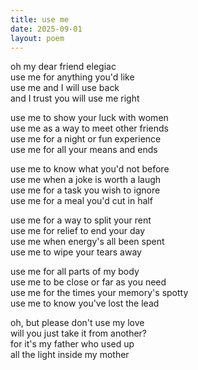 ```yaml
---
title: use me
date: 2025-09-01
layout: poem
---
```

oh my dear friend elegiac  
use me for anything you'd like  
use me and I will use back  
and I trust you will use me right  

use me to show your luck with women  
use me as a way to meet other friends  
use me for a night or fun experience  
use me for all your means and ends  

use me to know what you'd not before  
use me when a joke is worth a laugh  
use me for a task you wish to ignore  
use me for a meal you'd cut in half  

use me for a way to split your rent  
use me for relief to end your day  
use me when energy's all been spent  
use me to wipe your tears away  

use me for all parts of my body  
use me to be close or far as you need  
use me for the times your memory's spotty  
use me to know you've lost the lead  

oh, but please don't use my love  
will you just take it from another?   
for it's my father who used up  
all the light inside my mother  
